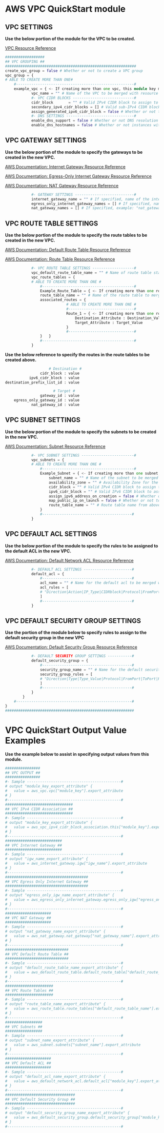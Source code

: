 # AWS VPC QuickStart module

## VPC SETTINGS 

**Use the below portion of the module for the VPC to be created.**

[VPC Resource Reference](https://registry.terraform.io/providers/hashicorp/aws/latest/docs/resources/vpc)

```Terraform
##################
## VPC GROUPING ##
############################################################
create_vpc_group = false # Whether or not to create a VPC group
vpc_group = {
# ABLE TO CREATE MORE THAN ONE#
    #------------------------------------------------------#
    example_vpc = { <- If creating more than one vpc, this module key must be unique
            vpc_name = "" # Name of the VPC to be merged with resource tags
            #- VPC CIDR BLOCKS ----------------------------#
            cidr_block       = "" # Valid IPv4 CIDR block to assign to the VPC
            secondary_ipv4_cidr_blocks = [] # Valid sub-IPv4 CIDR blocks to associate with the VPC 
            assign_generated_ipv6_cidr_block = false # Whether or not to assign an IPv6 CIDR block
            #- DNS SETTINGS -------------------------------#
            enable_dns_support = false # Whether or not DNS resolution is performed with the Amazon provided DNS
            enable_dns_hostnames = false # Whether or not instances with public IP addresses are assigned a DNS hostname
```

## VPC GATEWAY SETTINGS

**Use the below portion of the module to specify the gateways to be created in the new VPC.**

[AWS Documentation: Internet Gateway Resource Reference](https://docs.aws.amazon.com/vpc/latest/userguide/VPC_Internet_Gateway.html)   

[AWS Documentation: Egress-Only Internet Gateway Resource Reference](https://docs.aws.amazon.com/vpc/latest/userguide/egress-only-internet-gateway.html)    

[AWS Documentation: NAT Gateway Resource Reference](https://docs.aws.amazon.com/vpc/latest/userguide/vpc-nat-gateway.html)

```Terraform
            #- GATEWAY SETTINGS ---------------------------#
            internet_gateway_name = "" # If specified, name of the internet gateway to be created. Name is merged with tags
            egress_only_internet_gateway_names = [] # If specified, name of the internet gateway to be created. Name is merged with tags
            nat_gateway_names = [] # If specified, example: "nat_gateway_name:associated_subnet_name". Name is merged with tags
```

## VPC ROUTE TABLE SETTINGS

**Use the below portion of the module to specify the route tables to be created in the new VPC.**

[AWS Documentation: Default Route Table Resource Reference](https://docs.aws.amazon.com/vpc/latest/userguide/VPC_Route_Tables.html)    

[AWS Documentation: Route Table Resource Reference](https://docs.aws.amazon.com/vpc/latest/userguide/VPC_Route_Tables.html)   

```Terraform
            #- VPC ROUTE TABLE SETTINGS -------------------#
            vpc_default_route_table_name = "" # Name of route table stated below to be the desginated main route table
            vpc_route_tables = {
            # ABLE TO CREATE MORE THAN ONE #
                #------------------------------------------#
                Example_Route_Table = { <- If creating more than one route table, this module key must be unique
                route_table_name = "" # Name of the route table to merged with tags
                associated_routes = {
                            # ABLE TO CREATE MORE THAN ONE #
                            #------------------------------#
                            Route_1 = { <- If creating more than one route, this module key must be unique
                                Destination_Attribute : Destination_Value  
                                Target_Attribute : Target_Value  
                            }
                            #------------------------------#
                }   }
                #------------------------------------------#
            }
```
**Use the below reference to specify the routes in the route tables to be created above.**    

```Terraform
                    # Destination #   
                cidr_block : value
           ipv6_cidr_block : value
destination_prefix_list_id : value

                      # Target #
                gateway_id : value
    egress_only_gateway_id : value
            nat_gateway_id : value
```

## VPC SUBNET SETTINGS  

**Use the below portion of the module to specify the subnets to be created in the new VPC.**

[AWS Documentation: Subnet Resource Reference](https://docs.aws.amazon.com/vpc/latest/userguide/configure-subnets.html)

```Terraform
            #- VPC SUBNET SETTINGS ------------------------#
            vpc_subnets = {
            # ABLE TO CREATE MORE THAN ONE #
                #------------------------------------------#
                Example_Subnet = { <- If creating more than one subnet, this module key must be unique
                    subnet_name = "" # Name of the subnet to be merged with tags
                    availability_zone = "" # Availability Zone for the subnet to take place in
                    cidr_block = "" # Valid IPv4 CIDR block to assign to the subnet
                    ipv6_cidr_block = "" # Valid IPv6 CIDR block to assign to the subnet
                    assign_ipv6_address_on_creation = false # Whether or not to auto-assign IPv6 addresses to instances created in subnet
                    map_public_ip_on_launch = false # Whether or not to auto-assign public ipv4 addresses to instances created in subnet
                    route_table_name = "" # Route table name from above for this subnet to associated to
                }
                #-----------------------------------------#
            }
```

## VPC DEFAULT ACL SETTINGS   

**Use the below portion of the module to specify the rules to be assigned to the default ACL in the new VPC.**   

[AWS Documentation: Default Network ACL Resource Reference](https://docs.aws.amazon.com/vpc/latest/userguide/vpc-network-acls.html#custom-network-acl)

```Terraform
            #- DEFAULT ACL SETTINGS ----------------------#
            default_acl = {
                #-----------------------------------------#
                acl_name = "" # Name for the default acl to be merged with tags
                acl_rules = [
                # "Direction|Action|IP_Type|CIDRblock|Protocol|FromPort|ToPort|RuleNo"
                ] 
                #-----------------------------------------#
            }
```
## VPC DEFAULT SECURITY GROUP SETTINGS   

**Use the portion of the module below to specify rules to assign to the default security group in the new VPC**     

[AWS Documentation: Default Security Group Resource Reference](https://docs.aws.amazon.com/AWSEC2/latest/UserGuide/default-custom-security-groups.html)

```Terraform
            #- DEFAULT SECURITY GROUP SETTINGS -----------#
            default_security_group = {
                #-----------------------------------------#
                security_group_name = "" # Name for the default security group to be merged with tags
                security_group_rules = [
                # "Direction|Type|Type_Value|Protocol|FromPort|ToPort|RuleName"
                ]
                #-----------------------------------------#
            }
        }
    #-----------------------------------------------------#      
}
###########################################################
```

# VPC QuickStart Output Value Examples

**Use the example below to assist in specifying output values from this module.**    

```Terraform
################
## VPC OUTPUT ##
################
#- Sample -------------------------------------------#
# output "module_key_export_attribute" {
#   value = aws_vpc.vpc["module_key"].export_attribute
# }
#----------------------------------------------------#
###############################
## VPC IPv4 CIDR Association ##
###############################
#- Sample -------------------------------------------#
# output "module_key_export_attribute" {
#   value = aws_vpc_ipv4_cidr_block_association.this["module_key"].export_attribute
# }
#----------------------------------------------------#
##########################
## VPC Internet Gateway ##
##########################
#- Sample -------------------------------------------#
# output "igw_name_export_attribute" {
#   value = aws_internet_gateway.igw["igw_name"].export_attribute
# }
#----------------------------------------------------#
######################################
## VPC Egress Only Internet Gateway ##
######################################
#- Sample -------------------------------------------#
# output "egress_only_igw_name_export_attribute" {
#   value = aws_egress_only_internet_gateway.egress_only_igw["egress_only_igw_name"].export_attribute
# }
#----------------------------------------------------#
#####################
## VPC NAT Gateway ##
#####################
#- Sample -------------------------------------------#
# output "nat_gateway_name_export_attribute" {
#   value = aws_nat_gateway.nat_gateway["nat_gateway_name"].export_attribute
# }
#----------------------------------------------------#
#############################
## VPC Default Route Table ##
#############################
#- Sample -------------------------------------------#
# output "default_route_table_name_export_attribute" {
#   value = aws_default_route_table.default_route_table["default_route_table_name"].export_attribute
# }
#----------------------------------------------------#
######################
## VPC Route Tables ##
######################
#- Sample -------------------------------------------#
# output "route_table_name_export_attribute" {
#   value = aws_route_table.route_tables["default_route_table_name"].export_attribute
# }
#----------------------------------------------------#
#################
## VPC Subnets ##
#################
#- Sample -------------------------------------------#
# output "subnet_name_export_attribute" {
#   value = aws_subnet.subnets["subnet_name"].export_attribute
# }
#----------------------------------------------------#
#####################
## VPC Default ACL ##
#####################
#- Sample -------------------------------------------#
# output "default_acl_name_export_attribute" {
#   value = aws_default_network_acl.default_acl["module_key"].export_attribute
# }
#----------------------------------------------------#
################################
## VPC Default Security Group ##
################################
#- Sample -------------------------------------------#
# output "default_security_group_name_export_attribute" {
#   value = aws_default_security_group.default_security_group["module_key"].export_attribute
# }
#----------------------------------------------------#
```
